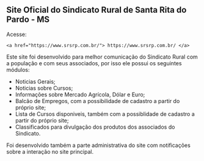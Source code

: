 ## Site Oficial do Sindicato Rural de Santa Rita do Pardo - MS

Acesse:

```
<a href="https://www.srsrp.com.br/"> https://www.srsrp.com.br/ </a>
```

Este site foi desenvolvido para melhor comunicação do Sindicato Rural com a população e com seus associados, por isso ele possui os seguintes módulos:

  - Noticias Gerais;
  - Noticias sobre Cursos;
  - Informações sobre Mercado Agrícola, Dólar e Euro;
  - Balcão de Empregos, com a possibilidade de cadastro a partir do próprio site;
  - Lista de Cursos disponiveis, também com a possiblidade de cadastro a partir do próprio site;
  - Classificados para divulgação dos produtos dos associados do Sindicato.

Foi desenvolvido também a parte administrativa do site com notificações sobre a interação no site principal.
